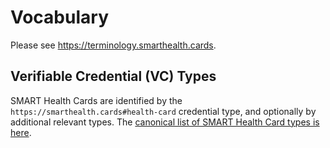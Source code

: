 # Vocabulary

Please see <https://terminology.smarthealth.cards>.

## Verifiable Credential (VC) Types

SMART Health Cards are identified by the `https://smarthealth.cards#health-card` credential type, and optionally by additional relevant types. The [canonical list of SMART Health Card types is here](https://terminology.smarthealth.cards/CodeSystem-health-card.html).